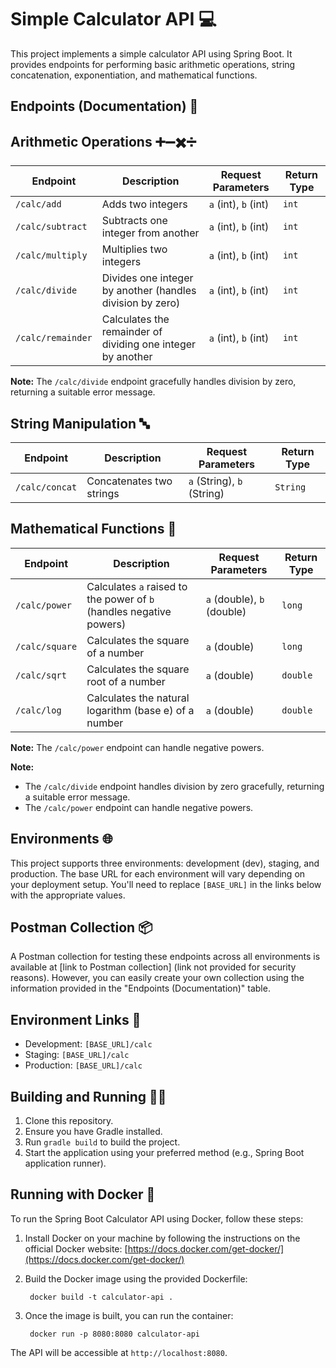# Simple Calculator API 💻

This project implements a simple calculator API using Spring Boot. It provides endpoints for performing basic arithmetic operations, string concatenation, exponentiation, and mathematical functions.

## Endpoints (Documentation) 📝

## Arithmetic Operations ➕➖✖️➗

| Endpoint             | Description                                     | Request Parameters       | Return Type |
|----------------------|-------------------------------------------------|---------------------------|-------------|
| `/calc/add`          | Adds two integers                               | `a` (int), `b` (int)      | `int`       |
| `/calc/subtract`     | Subtracts one integer from another              | `a` (int), `b` (int)      | `int`       |
| `/calc/multiply`     | Multiplies two integers                         | `a` (int), `b` (int)      | `int`       |
| `/calc/divide`       | Divides one integer by another (handles division by zero) | `a` (int), `b` (int) | `int`       |
| `/calc/remainder`    | Calculates the remainder of dividing one integer by another | `a` (int), `b` (int) | `int`       |

**Note:** The `/calc/divide` endpoint gracefully handles division by zero, returning a suitable error message.

## String Manipulation 🔤

| Endpoint             | Description                                     | Request Parameters       | Return Type |
|----------------------|-------------------------------------------------|---------------------------|-------------|
| `/calc/concat`       | Concatenates two strings                        | `a` (String), `b` (String)| `String`    |

## Mathematical Functions 🧮

| Endpoint             | Description                                     | Request Parameters       | Return Type |
|----------------------|-------------------------------------------------|---------------------------|-------------|
| `/calc/power`        | Calculates `a` raised to the power of `b` (handles negative powers) | `a` (double), `b` (double) | `long` |
| `/calc/square`       | Calculates the square of a number              | `a` (double)              | `long` |
| `/calc/sqrt`         | Calculates the square root of a number          | `a` (double)              | `double` |
| `/calc/log`          | Calculates the natural logarithm (base e) of a number | `a` (double)         | `double` |

**Note:** The `/calc/power` endpoint can handle negative powers.

**Note:**
- The `/calc/divide` endpoint handles division by zero gracefully, returning a suitable error message.
- The `/calc/power` endpoint can handle negative powers.

## Environments 🌐

This project supports three environments: development (dev), staging, and production. The base URL for each environment will vary depending on your deployment setup. You'll need to replace `[BASE_URL]` in the links below with the appropriate values.

## Postman Collection 📦

A Postman collection for testing these endpoints across all environments is available at [link to Postman collection] (link not provided for security reasons). However, you can easily create your own collection using the information provided in the "Endpoints (Documentation)" table.

## Environment Links 🔗

- Development: `[BASE_URL]/calc`
- Staging: `[BASE_URL]/calc`
- Production: `[BASE_URL]/calc`

## Building and Running 🏃‍♂️

1. Clone this repository.
2. Ensure you have Gradle installed.
3. Run `gradle build` to build the project.
4. Start the application using your preferred method (e.g., Spring Boot application runner).

## Running with Docker 🐳

To run the Spring Boot Calculator API using Docker, follow these steps:

1. Install Docker on your machine by following the instructions on the official Docker website: [https://docs.docker.com/get-docker/](https://docs.docker.com/get-docker/)
2. Build the Docker image using the provided Dockerfile:



        docker build -t calculator-api .
    
3. Once the image is built, you can run the container:

        docker run -p 8080:8080 calculator-api

The API will be accessible at `http://localhost:8080`.